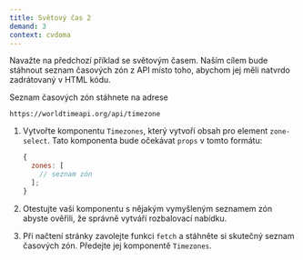 ```yaml
---
title: Světový čas 2
demand: 3
context: cvdoma
---
```


Navažte na předchozí příklad se světovým časem. Naším cílem bude stáhnout seznam časových zón z API místo toho, abychom jej měli natvrdo zadrátovaný v HTML kódu.

Seznam časových zón stáhnete na adrese

```
https://worldtimeapi.org/api/timezone
```

1. Vytvořte komponentu `Timezones`, který vytvoří obsah pro element `zone-select`. Tato komponenta bude očekávat `props` v tomto formátu:

   ```js
   {
     zones: [
       // seznam zón
     ];
   }
   ```

1. Otestujte vaši komponentu s nějakým vymyšleným seznamem zón abyste ověřili, že správně vytváří rozbalovací nabídku.
1. Při načtení stránky zavolejte funkci `fetch` a stáhněte si skutečný seznam časových zón. Předejte jej komponentě `Timezones`.
